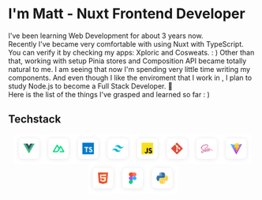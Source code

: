 # I'm Matt - Nuxt Frontend Developer

I've been learning Web Development for about 3 years now.<br>
Recently I've became very comfortable with using Nuxt with TypeScript. You can verify it by checking my apps: Xploric and Cosweats. : )
Other than that, working with setup Pinia stores and Composition API became totally natural to me. I am seeing that now I'm spending very little time writing my components.
And even though I like the enviroment that I work in , I plan to study Node.js to become a Full Stack Developer. 🔧<br>
Here is the list of the things I've grasped and learned so far : )<br>

## Techstack

<div style="display: flex; flex-wrap: wrap; justify-content: center; align-items: center;">
  <img src="./vue.png" alt="Vue" width="60" height="60" />
  <img src="./nuxt.png" alt="Nuxt" width="60" height="60" />
  <img src="./typescript.png" alt="Typescript" width="60" height="60" />
  <img src="./tailwind.png" alt="Tailwind" width="60" height="60" />
  <img src="./js.png" alt="Javascript" width="60" height="60" />
  <img src="./git.png" alt="Git" width="60" height="60" />
  <img src="./sass.png" alt="Sass" width="60" height="60" />
  <img src="./vite.png" alt="Vite" width="60" height="60" />
  <img src="./html5.png" alt="HTML" width="60" height="60" />
  <img src="./figma.png" alt="Figma" width="60" height="60" />
  <img src="./python.png" alt="Python" width="60" height="60" />
</div>


